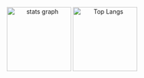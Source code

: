 <div align="center">
    <img src="https://github-readme-stats.vercel.app/api?username=normal-coder&hide_title=false&hide_rank=false&show_icons=true&include_all_commits=true&count_private=true&disable_animations=false&theme=monokai&locale=en&hide_border=true&order=1" height="150" alt="stats graph"  />
    <img src="https://github-readme-stats.vercel.app/api/top-langs/?username=normal-coder&hide=PHP,Smarty,HTML,CSS,Makefile&theme=monokai&layout=compact" height="150" alt="Top Langs"  />
</div>
